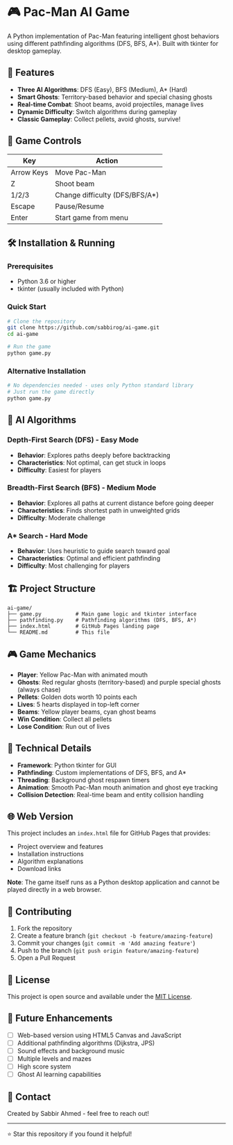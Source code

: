 # 🎮 Pac-Man AI Game

A Python implementation of Pac-Man featuring intelligent ghost behaviors using different pathfinding algorithms (DFS, BFS, A*). Built with tkinter for desktop gameplay.

## 🚀 Features

- **Three AI Algorithms**: DFS (Easy), BFS (Medium), A* (Hard)
- **Smart Ghosts**: Territory-based behavior and special chasing ghosts
- **Real-time Combat**: Shoot beams, avoid projectiles, manage lives
- **Dynamic Difficulty**: Switch algorithms during gameplay
- **Classic Gameplay**: Collect pellets, avoid ghosts, survive!

## 🎯 Game Controls

| Key | Action |
|-----|--------|
| Arrow Keys | Move Pac-Man |
| Z | Shoot beam |
| 1/2/3 | Change difficulty (DFS/BFS/A*) |
| Escape | Pause/Resume |
| Enter | Start game from menu |

## 🛠️ Installation & Running

### Prerequisites
- Python 3.6 or higher
- tkinter (usually included with Python)

### Quick Start
```bash
# Clone the repository
git clone https://github.com/sabbirog/ai-game.git
cd ai-game

# Run the game
python game.py
```

### Alternative Installation
```bash
# No dependencies needed - uses only Python standard library
# Just run the game directly
python game.py
```

## 🧠 AI Algorithms

### Depth-First Search (DFS) - Easy Mode
- **Behavior**: Explores paths deeply before backtracking
- **Characteristics**: Not optimal, can get stuck in loops
- **Difficulty**: Easiest for players

### Breadth-First Search (BFS) - Medium Mode  
- **Behavior**: Explores all paths at current distance before going deeper
- **Characteristics**: Finds shortest path in unweighted grids
- **Difficulty**: Moderate challenge

### A* Search - Hard Mode
- **Behavior**: Uses heuristic to guide search toward goal
- **Characteristics**: Optimal and efficient pathfinding
- **Difficulty**: Most challenging for players

## 🏗️ Project Structure

```
ai-game/
├── game.py           # Main game logic and tkinter interface
├── pathfinding.py    # Pathfinding algorithms (DFS, BFS, A*)
├── index.html        # GitHub Pages landing page
└── README.md         # This file
```

## 🎮 Game Mechanics

- **Player**: Yellow Pac-Man with animated mouth
- **Ghosts**: Red regular ghosts (territory-based) and purple special ghosts (always chase)
- **Pellets**: Golden dots worth 10 points each
- **Lives**: 5 hearts displayed in top-left corner
- **Beams**: Yellow player beams, cyan ghost beams
- **Win Condition**: Collect all pellets
- **Lose Condition**: Run out of lives

## 🔧 Technical Details

- **Framework**: Python tkinter for GUI
- **Pathfinding**: Custom implementations of DFS, BFS, and A*
- **Threading**: Background ghost respawn timers
- **Animation**: Smooth Pac-Man mouth animation and ghost eye tracking
- **Collision Detection**: Real-time beam and entity collision handling

## 🌐 Web Version

This project includes an `index.html` file for GitHub Pages that provides:
- Project overview and features
- Installation instructions
- Algorithm explanations
- Download links

**Note**: The game itself runs as a Python desktop application and cannot be played directly in a web browser.

## 🤝 Contributing

1. Fork the repository
2. Create a feature branch (`git checkout -b feature/amazing-feature`)
3. Commit your changes (`git commit -m 'Add amazing feature'`)
4. Push to the branch (`git push origin feature/amazing-feature`)
5. Open a Pull Request

## 📝 License

This project is open source and available under the [MIT License](LICENSE).

## 🎯 Future Enhancements

- [ ] Web-based version using HTML5 Canvas and JavaScript
- [ ] Additional pathfinding algorithms (Dijkstra, JPS)
- [ ] Sound effects and background music
- [ ] Multiple levels and mazes
- [ ] High score system
- [ ] Ghost AI learning capabilities

## 📧 Contact

Created by Sabbir Ahmed - feel free to reach out!

---

⭐ Star this repository if you found it helpful!